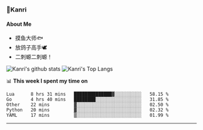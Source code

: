 ### 🌱Kanri
#### About Me
- 摸鱼大师🐟
- 放鸽子高手🕊
- 二刺螈二刺螈！

![Kanri's github stats](https://github-readme-stats.vercel.app/api?username=Yiwen-Chan&show_icons=true&theme=vue&line_height=20)
![Kanri's Top Langs](https://github-readme-stats.vercel.app/api/top-langs/?username=Yiwen-Chan&layout=compact&theme=vue&card_width=270)

📊 **This week I spent my time on**
<!--START_SECTION:waka-->
```text
Lua      8 hrs 31 mins   ██████████████▓░░░░░░░░░░   58.15 % 
Go       4 hrs 40 mins   ████████░░░░░░░░░░░░░░░░░   31.85 % 
Other    22 mins         ▓░░░░░░░░░░░░░░░░░░░░░░░░   02.50 % 
Python   20 mins         ▓░░░░░░░░░░░░░░░░░░░░░░░░   02.32 % 
YAML     17 mins         ▒░░░░░░░░░░░░░░░░░░░░░░░░   01.99 % 
```
<!--END_SECTION:waka-->

***

